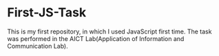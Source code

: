 # First-JS-Task
This is my first repository, in which I used JavaScript first time. The task was performed in the AICT Lab(Application of Information and Communication Lab).
